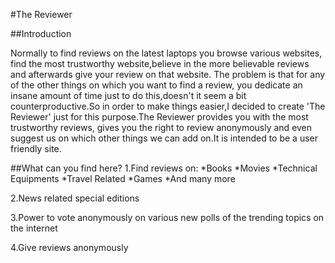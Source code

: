 #The Reviewer

##Introduction

Normally to find reviews on the latest laptops you browse various websites, find the most trustworthy website,believe in the more believable reviews and afterwards give your review on that website. The problem is that for any of the other things on which you want to find a review, you dedicate an insane amount of time just to do this,doesn't it seem a bit counterproductive.So in order to make things easier,I decided to create 'The Reviewer' just for this purpose.The Reviewer provides you with the most trustworthy reviews, gives you the right to review anonymously and even suggest us on which other things we can add on.It is intended to be a user friendly site.

##What can you find here?
1.Find reviews on:
*Books
*Movies
*Technical Equipments
*Travel Related
*Games
*And many more

2.News related special editions

3.Power to vote anonymously on various new polls of the trending topics on the internet

4.Give reviews anonymously



